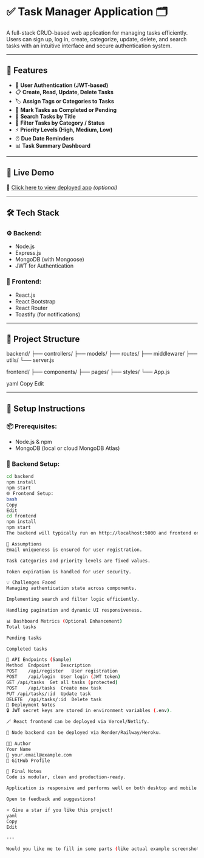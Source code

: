 # ✅ Task Manager Application 🗂️

A full-stack CRUD-based web application for managing tasks efficiently. Users can sign up, log in, create, categorize, update, delete, and search tasks with an intuitive interface and secure authentication system.

---

## 📌 Features

- 🔐 **User Authentication (JWT-based)**
- 📋 **Create, Read, Update, Delete Tasks**
- 🏷️ **Assign Tags or Categories to Tasks**
- 📍 **Mark Tasks as Completed or Pending**
- 🔎 **Search Tasks by Title**
- 📂 **Filter Tasks by Category / Status**
- ⚡ **Priority Levels (High, Medium, Low)**
- ⏰ **Due Date Reminders**
- 📊 **Task Summary Dashboard**

---

## 🚀 Live Demo

🔗 [Click here to view deployed app](https://your-deployment-link.com) *(optional)*

---

## 🛠️ Tech Stack

### ⚙️ Backend:
- Node.js
- Express.js
- MongoDB (with Mongoose)
- JWT for Authentication

### 🎨 Frontend:
- React.js
- React Bootstrap
- React Router
- Toastify (for notifications)

---

## 📂 Project Structure

backend/ ├── controllers/ ├── models/ ├── routes/ ├── middleware/ ├── utils/ └── server.js

frontend/ ├── components/ ├── pages/ ├── styles/ └── App.js

yaml
Copy
Edit

---

## 🔧 Setup Instructions

### 📦 Prerequisites:
- Node.js & npm
- MongoDB (local or cloud MongoDB Atlas)

### 📍 Backend Setup:
```bash
cd backend
npm install
npm start
🌐 Frontend Setup:
bash
Copy
Edit
cd frontend
npm install
npm start
The backend will typically run on http://localhost:5000 and frontend on http://localhost:3000

📝 Assumptions
Email uniqueness is ensured for user registration.

Task categories and priority levels are fixed values.

Token expiration is handled for user security.

💡 Challenges Faced
Managing authentication state across components.

Implementing search and filter logic efficiently.

Handling pagination and dynamic UI responsiveness.

📊 Dashboard Metrics (Optional Enhancement)
Total tasks

Pending tasks

Completed tasks

📃 API Endpoints (Sample)
Method	Endpoint	Description
POST	/api/register	User registration
POST	/api/login	User login (JWT token)
GET	/api/tasks	Get all tasks (protected)
POST	/api/tasks	Create new task
PUT	/api/tasks/:id	Update task
DELETE	/api/tasks/:id	Delete task
📁 Deployment Notes
🔒 JWT secret keys are stored in environment variables (.env).

🪄 React frontend can be deployed via Vercel/Netlify.

💽 Node backend can be deployed via Render/Railway/Heroku.

👨‍💻 Author
Your Name
📧 your.email@example.com
🔗 GitHub Profile

🏁 Final Notes
Code is modular, clean and production-ready.

Application is responsive and performs well on both desktop and mobile screens.

Open to feedback and suggestions!

⭐ Give a star if you like this project!
yaml
Copy
Edit

---

Would you like me to fill in some parts (like actual example screenshots section, env config setup, or API response examples)? I can include them too if you want a more detailed version.#   T a s k M a n a g e r  
 